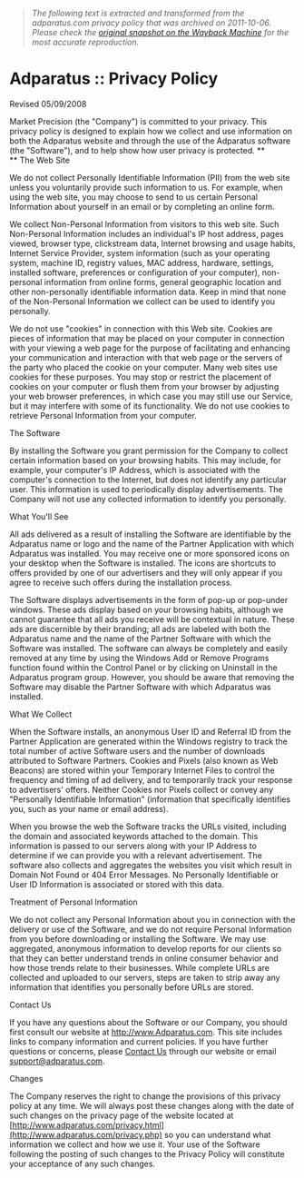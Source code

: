 > *The following text is extracted and transformed from the adparatus.com privacy policy that was archived on 2011-10-06. Please check the [original snapshot on the Wayback Machine](https://web.archive.org/web/20111006180434id_/http%3A//adparatus.com/privacy.php) for the most accurate reproduction.*

# Adparatus :: Privacy Policy

Revised 05/09/2008

Market Precision (the "Company") is committed to your privacy. This privacy policy is designed to explain how we collect and use information on both the Adparatus website and through the use of the Adparatus software (the "Software"), and to help show how user privacy is protected. **  
** The Web Site

We do not collect Personally Identifiable Information (PII) from the web site unless you voluntarily provide such information to us. For example, when using the web site, you may choose to send to us certain Personal Information about yourself in an email or by completing an online form.

We collect Non-Personal Information from visitors to this web site. Such Non-Personal Information includes an individual's IP host address, pages viewed, browser type, clickstream data, Internet browsing and usage habits, Internet Service Provider, system information (such as your operating system, machine ID, registry values, MAC address, hardware, settings, installed software, preferences or configuration of your computer), non-personal information from online forms, general geographic location and other non-personally identifiable information data. Keep in mind that none of the Non-Personal Information we collect can be used to identify you personally.

We do not use "cookies" in connection with this Web site. Cookies are pieces of information that may be placed on your computer in connection with your viewing a web page for the purpose of facilitating and enhancing your communication and interaction with that web page or the servers of the party who placed the cookie on your computer. Many web sites use cookies for these purposes. You may stop or restrict the placement of cookies on your computer or flush them from your browser by adjusting your web browser preferences, in which case you may still use our Service, but it may interfere with some of its functionality. We do not use cookies to retrieve Personal Information from your computer.

The Software

By installing the Software you grant permission for the Company to collect certain information based on your browsing habits. This may include, for example, your computer's IP Address, which is associated with the computer's connection to the Internet, but does not identify any particular user. This information is used to periodically display advertisements. The Company will not use any collected information to identify you personally.

What You'll See

All ads delivered as a result of installing the Software are identifiable by the Adparatus name or logo and the name of the Partner Application with which Adparatus was installed. You may receive one or more sponsored icons on your desktop when the Software is installed. The icons are shortcuts to offers provided by one of our advertisers and they will only appear if you agree to receive such offers during the installation process.

The Software displays advertisements in the form of pop-up or pop-under windows. These ads display based on your browsing habits, although we cannot guarantee that all ads you receive will be contextual in nature. These ads are discernible by their branding; all ads are labeled with both the Adparatus name and the name of the Partner Software with which the Software was installed. The software can always be completely and easily removed at any time by using the Windows Add or Remove Programs function found within the Control Panel or by clicking on Uninstall in the Adparatus program group. However, you should be aware that removing the Software may disable the Partner Software with which Adparatus was installed.

What We Collect

When the Software installs, an anonymous User ID and Referral ID from the Partner Application are generated within the Windows registry to track the total number of active Software users and the number of downloads attributed to Software Partners. Cookies and Pixels (also known as Web Beacons) are stored within your Temporary Internet Files to control the frequency and timing of ad delivery, and to temporarily track your response to advertisers' offers. Neither Cookies nor Pixels collect or convey any "Personally Identifiable Information" (information that specifically identifies you, such as your name or email address).

When you browse the web the Software tracks the URLs visited, including the domain and associated keywords attached to the domain. This information is passed to our servers along with your IP Address to determine if we can provide you with a relevant advertisement. The software also collects and aggregates the websites you visit which result in Domain Not Found or 404 Error Messages. No Personally Identifiable or User ID Information is associated or stored with this data.

Treatment of Personal Information

We do not collect any Personal Information about you in connection with the delivery or use of the Software, and we do not require Personal Information from you before downloading or installing the Software. We may use aggregated, anonymous information to develop reports for our clients so that they can better understand trends in online consumer behavior and how those trends relate to their businesses. While complete URLs are collected and uploaded to our servers, steps are taken to strip away any information that identifies you personally before URLs are stored.

Contact Us

If you have any questions about the Software or our Company, you should first consult our website at http://www.Adparatus.com. This site includes links to company information and current policies. If you have further questions or concerns, please [Contact Us](http://www.adparatus.com/contactus.php) through our website or email [support@adparatus.com](mailto:support@adparatus.com).

Changes

The Company reserves the right to change the provisions of this privacy policy at any time. We will always post these changes along with the date of such changes on the privacy page of the website located at [http://www.adparatus.com/privacy.html](http://www.adparatus.com/privacy.php) so you can understand what information we collect and how we use it. Your use of the Software following the posting of such changes to the Privacy Policy will constitute your acceptance of any such changes.
